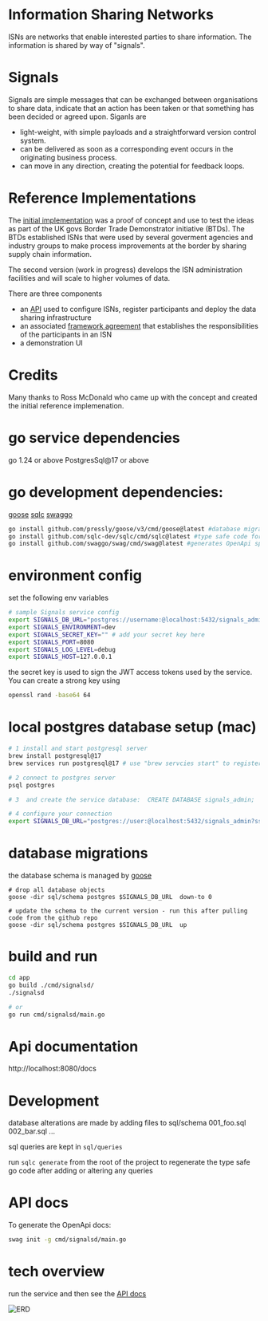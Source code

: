 # Information Sharing Networks
ISNs are networks that enable interested parties to share information. The information is shared by way of "signals".

# Signals

Signals are simple messages that can be exchanged between organisations to share data, indicate that an action has been taken or that something has been decided or agreed upon. Siganls are
- light-weight, with simple payloads and a straightforward version control system. 
- can be delivered as soon as a corresponding event occurs in the originating business process.
- can move in any direction, creating the potential for feedback loops.
  
# Reference Implementations
The [initial implementation](https://github.com/information-sharing-networks/isn-ref-impl) was a proof of concept and use to test the ideas as part of the UK govs Border Trade Demonstrator initiative (BTDs).  The BTDs established ISNs that were used by several goverment agencies and industry groups to make process improvements at the border by sharing supply chain information. 

The second version (work in progress) develops the ISN administration facilities and will scale to higher volumes of data.

There are three components
- an [API](https://nickabs.github.io/signalsd/) used to configure ISNs, register participants and deploy the data sharing infrastructure 
- an associated [framework agreement](https://github.com/information-sharing-networks/Framework) that establishes the responsibilities of the participants in an ISN
- a demonstration UI 

# Credits
Many thanks to Ross McDonald who came up with the concept and created the initial reference implemenation.

# go service dependencies
go 1.24 or above
PostgresSql@17 or above

# go development dependencies:
 [goose](https://github.com/pressly/goose)
 [sqlc](https://github/sqlc-dev/sqlc)
 [swaggo](https://github.com/swaggo/swag)
``` bash
go install github.com/pressly/goose/v3/cmd/goose@latest #database migrations 
go install github.com/sqlc-dev/sqlc/cmd/sqlc@latest #type safe code for SQL queries
go install github.com/swaggo/swag/cmd/swag@latest #generates OpenApi specs from go comments

```

# environment config
set the following env variables
``` bash
# sample Signals service config
export SIGNALS_DB_URL="postgres://username:@localhost:5432/signals_admin?sslmode=disable"
export SIGNALS_ENVIRONMENT=dev
export SIGNALS_SECRET_KEY="" # add your secret key here
export SIGNALS_PORT=8080
export SIGNALS_LOG_LEVEL=debug
export SIGNALS_HOST=127.0.0.1
```

the secret key is used to sign the JWT access tokens used by the service.  You can create a strong key using
``` bash
openssl rand -base64 64
```

# local postgres database setup (mac)
``` bash
# 1 install and start postgresql server
brew install postgresql@17
brew services run postgresql@17 # use "brew servcies start" to register the service to start at login

# 2 connect to postgres server
psql postgres

# 3  and create the service database:  CREATE DATABASE signals_admin;

# 4 configure your connection 
export SIGNALS_DB_URL="postgres://user:@localhost:5432/signals_admin?sslmode=disable"
```

# database migrations
the database schema is managed by [goose](https://github.com/pressly/goose)
```
# drop all database objects
goose -dir sql/schema postgres $SIGNALS_DB_URL  down-to 0

# update the schema to the current version - run this after pulling code from the github repo
goose -dir sql/schema postgres $SIGNALS_DB_URL  up
```


# build and run
``` bash
cd app
go build ./cmd/signalsd/
./signalsd

# or
go run cmd/signalsd/main.go
```

# Api documentation
http://localhost:8080/docs

# Development
database alterations are made by adding files to sql/schema
001_foo.sql
002_bar.sql 
...

sql queries are kept in
`sql/queries`

run `sqlc generate` from the root of the project to regenerate the type safe go code after adding or altering any queries

# API docs
To generate the OpenApi docs:
```bash
swag init -g cmd/signalsd/main.go 
```

# tech overview
run the service and then see the [API docs](http://localhost:8080/docs)


![ERD](https://github.com/user-attachments/assets/07dad361-bbd7-4502-bc6c-6bb5ec575521)

